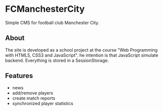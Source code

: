 # FCManchesterCity
Simple CMS for football club Manchester City.

## About
The site is developed as a school project at the course "Web Programming with HTML5, CSS3 and JavaScript".
he intention is that JavaScript simulate backend. Everything is stored in a SessionStorage. 

## Features
- news 
- add/remove players 
- create match reports 
- synchronized player statistics   
